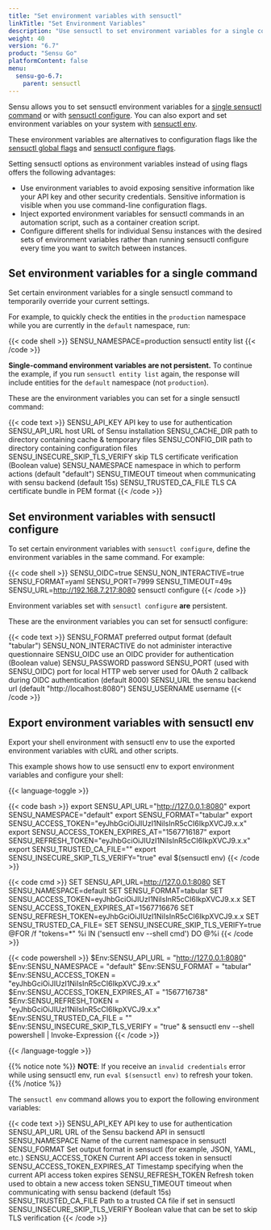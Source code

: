 ```yaml
---
title: "Set environment variables with sensuctl"
linkTitle: "Set Environment Variables"
description: "Use sensuctl to set environment variables for a single command or for all sensuctl commands and export and set environment variables on your system."
weight: 40
version: "6.7"
product: "Sensu Go"
platformContent: false 
menu:
  sensu-go-6.7:
    parent: sensuctl
---
```


Sensu allows you to set sensuctl environment variables for a [single sensuctl command][1] or with [sensuctl configure][2].
You can also export and set environment variables on your system with [sensuctl env][3].

These environment variables are alternatives to configuration flags like the [sensuctl global flags][4] and [sensuctl configure flags][5].

Setting sensuctl options as environment variables instead of using flags offers the following advantages:

- Use environment variables to avoid exposing sensitive information like your API key and other security credentials.
Sensitive information is visible when you use command-line configuration flags.
- Inject exported environment variables for sensuctl commands in an automation script, such as a container creation script.
- Configure different shells for individual Sensu instances with the desired sets of environment variables rather than running sensuctl configure every time you want to switch between instances.

## Set environment variables for a single command

Set certain environment variables for a single sensuctl command to temporarily override your current settings.

For example, to quickly check the entities in the `production` namespace while you are currently in the `default` namespace, run:

{{< code shell >}}
SENSU_NAMESPACE=production sensuctl entity list
{{< /code >}}

**Single-command environment variables are not persistent.**
To continue the example, if you run `sensuctl entity list` again, the response will include entities for the `default` namespace (not `production`).

These are the environment variables you can set for a single sensuctl command:

{{< code text >}}
SENSU_API_KEY                     API key to use for authentication
SENSU_API_URL                     host URL of Sensu installation
SENSU_CACHE_DIR                   path to directory containing cache & temporary files
SENSU_CONFIG_DIR                  path to directory containing configuration files
SENSU_INSECURE_SKIP_TLS_VERIFY    skip TLS certificate verification (Boolean value)
SENSU_NAMESPACE                   namespace in which to perform actions (default "default")
SENSU_TIMEOUT                     timeout when communicating with sensu backend (default 15s)
SENSU_TRUSTED_CA_FILE             TLS CA certificate bundle in PEM format
{{< /code >}}

## Set environment variables with sensuctl configure

To set certain environment variables with `sensuctl configure`, define the environment variables in the same command.
For example:

{{< code shell >}}
SENSU_OIDC=true SENSU_NON_INTERACTIVE=true SENSU_FORMAT=yaml SENSU_PORT=7999 SENSU_TIMEOUT=49s SENSU_URL=http://192.168.7.217:8080 sensuctl configure
{{< /code >}}

Environment variables set with `sensuctl configure` **are** persistent.

These are the environment variables you can set for sensuctl configure:

{{< code text >}}
SENSU_FORMAT                      preferred output format (default "tabular")
SENSU_NON_INTERACTIVE             do not administer interactive questionnaire
SENSU_OIDC                        use an OIDC provider for authentication (Boolean value)
SENSU_PASSWORD                    password
SENSU_PORT (used with SENSU_OIDC) port for local HTTP web server used for OAuth 2 callback during OIDC authentication (default 8000)
SENSU_URL                         the sensu backend url (default "http://localhost:8080")
SENSU_USERNAME                    username
{{< /code >}}

## Export environment variables with sensuctl env

Export your shell environment with sensuctl env to use the exported environment variables with cURL and other scripts.

This example shows how to use sensuctl env to export environment variables and configure your shell:

{{< language-toggle >}}

{{< code bash >}}
export SENSU_API_URL="http://127.0.0.1:8080"
export SENSU_NAMESPACE="default"
export SENSU_FORMAT="tabular"
export SENSU_ACCESS_TOKEN="eyJhbGciOiJIUzI1NiIsInR5cCI6IkpXVCJ9.x.x"
export SENSU_ACCESS_TOKEN_EXPIRES_AT="1567716187"
export SENSU_REFRESH_TOKEN="eyJhbGciOiJIUzI1NiIsInR5cCI6IkpXVCJ9.x.x"
export SENSU_TRUSTED_CA_FILE=""
export SENSU_INSECURE_SKIP_TLS_VERIFY="true"
eval $(sensuctl env)
{{< /code >}}

{{< code cmd >}}
SET SENSU_API_URL=http://127.0.0.1:8080
SET SENSU_NAMESPACE=default
SET SENSU_FORMAT=tabular
SET SENSU_ACCESS_TOKEN=eyJhbGciOiJIUzI1NiIsInR5cCI6IkpXVCJ9.x.x
SET SENSU_ACCESS_TOKEN_EXPIRES_AT=1567716676
SET SENSU_REFRESH_TOKEN=eyJhbGciOiJIUzI1NiIsInR5cCI6IkpXVCJ9.x.x
SET SENSU_TRUSTED_CA_FILE=
SET SENSU_INSECURE_SKIP_TLS_VERIFY=true
@FOR /f "tokens=*" %i IN ('sensuctl env --shell cmd') DO @%i
{{< /code >}}

{{< code powershell >}}
$Env:SENSU_API_URL = "http://127.0.0.1:8080"
$Env:SENSU_NAMESPACE = "default"
$Env:SENSU_FORMAT = "tabular"
$Env:SENSU_ACCESS_TOKEN = "eyJhbGciOiJIUzI1NiIsInR5cCI6IkpXVCJ9.x.x"
$Env:SENSU_ACCESS_TOKEN_EXPIRES_AT = "1567716738"
$Env:SENSU_REFRESH_TOKEN = "eyJhbGciOiJIUzI1NiIsInR5cCI6IkpXVCJ9.x.x"
$Env:SENSU_TRUSTED_CA_FILE = ""
$Env:SENSU_INSECURE_SKIP_TLS_VERIFY = "true"
& sensuctl env --shell powershell | Invoke-Expression
{{< /code >}}

{{< /language-toggle >}}

{{% notice note %}}
**NOTE**: If you receive an `invalid credentials` error while using sensuctl env, run `eval $(sensuctl env)` to refresh your token.
{{% /notice %}}

The `sensuctl env` command allows you to export the following environment variables:

{{< code text >}}
SENSU_API_KEY                     API key to use for authentication
SENSU_API_URL                     URL of the Sensu backend API in sensuctl
SENSU_NAMESPACE                   Name of the current namespace in sensuctl
SENSU_FORMAT                      Set output format in sensuctl (for example, JSON, YAML, etc.)
SENSU_ACCESS_TOKEN                Current API access token in sensuctl
SENSU_ACCESS_TOKEN_EXPIRES_AT     Timestamp specifying when the current API access token expires
SENSU_REFRESH_TOKEN               Refresh token used to obtain a new access token
SENSU_TIMEOUT                     timeout when communicating with sensu backend (default 15s)
SENSU_TRUSTED_CA_FILE             Path to a trusted CA file if set in sensuctl
SENSU_INSECURE_SKIP_TLS_VERIFY    Boolean value that can be set to skip TLS verification
{{< /code >}}


[1]: #set-environment-variables-for-a-single-command
[2]: #set-environment-variables-with-sensuctl-configure
[3]: #set-environment-variables-with-sensuctl-env
[4]: ../#global-flags
[5]: ../#sensuctl-configure-flags
